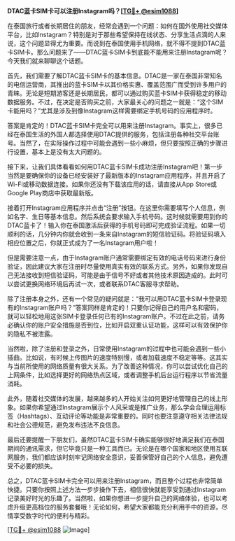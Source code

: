 **DTAC蓝卡SIM卡可以注册Instagram吗？[[TG💪+ @esim1088](https://t.me/s/esim1088)]**

在泰国旅行或者长期居住的朋友，经常会遇到一个问题：如何在国外使用社交媒体平台，比如Instagram？特别是对于那些希望保持在线状态、分享生活点滴的人来说，这个问题显得尤为重要。而说到在泰国使用手机网络，就不得不提到DTAC蓝卡SIM卡。那么问题来了——DTAC蓝卡SIM卡到底能不能用来注册Instagram呢？今天我们就来聊聊这个话题。

首先，我们需要了解DTAC蓝卡SIM卡的基本信息。DTAC是一家在泰国非常知名的电信运营商，其推出的蓝卡SIM卡以其价格实惠、覆盖范围广而受到许多用户的青睐。无论是短期游客还是长期居民，都可以通过购买蓝卡SIM卡获得稳定的移动数据服务。不过，在决定是否购买之前，大家最关心的问题之一就是：“这个SIM卡能用吗？”尤其是涉及到像Instagram这样需要绑定手机号码的应用程序时。

答案是肯定的！DTAC蓝卡SIM卡完全可以用来注册Instagram。事实上，很多已经在泰国生活的外国人都选择使用DTAC提供的服务，包括注册各种社交平台账号。当然了，在实际操作过程中可能会遇到一些小麻烦，但只要按照正确的步骤进行设置，基本上是没有太大问题的。

接下来，让我们具体看看如何用DTAC蓝卡SIM卡成功注册Instagram吧！第一步当然是要确保你的设备已经安装好了最新版本的Instagram应用程序，并且开启了Wi-Fi或移动数据连接。如果你还没有下载该应用的话，请直接从App Store或Google Play商店中获取最新版。

接着打开Instagram应用程序并点击“注册”按钮。在这里你需要填写个人信息，例如名字、生日等基本信息。然后系统会要求输入手机号码。这时候就需要用到你的DTAC蓝卡了！输入你在泰国激活后获得的手机号码即可完成验证流程。如果一切顺利的话，几分钟内你就会收到一条来自Instagram的短信验证码。将验证码填入相应位置之后，你就正式成为了一名Instagram用户啦！

但是需要注意一点，由于Instagram账户通常需要绑定有效的电话号码来进行身份验证，因此建议大家在注册时尽量使用真实有效的联系方式。另外，如果你发现自己无法接收到短信验证码，可能是由于信号不好或者其他技术原因造成的。此时可以尝试更换网络环境后再试一次，或者联系DTAC客服寻求帮助。

除了注册本身之外，还有一个常见的疑问就是：“我可以用DTAC蓝卡SIM卡登录现有的Instagram账户吗？”答案同样是肯定的！只要你记得自己的用户名和密码，就可以轻松地用这张SIM卡登录任何已有的Instagram账户。不过在此之前，请务必确认你的账户安全措施是否到位，比如开启双重认证功能，这样可以有效保护你的隐私不被泄露。

当然啦，除了注册和登录之外，日常使用Instagram的过程中也可能会遇到一些小插曲。比如说，有时候上传图片的速度特别慢，或者加载速度不稳定等等。这其实与当前所使用的网络质量有很大关系。为了改善这种情况，你可以尝试优化自己的上网条件，比如选择更好的网络热点区域，或者调整手机后台运行程序以节省流量消耗。

此外，随着社交媒体的发展，越来越多的人开始关注如何更好地管理自己的线上形象。如果你希望通过Instagram展示个人风采或是推广业务，那么学会合理运用标签（Hashtags）、互动评论等功能是非常重要的。同时也要注意遵守相关法律法规和社会公德规范，避免发布违法不良信息。

最后还要提醒一下朋友们，虽然DTAC蓝卡SIM卡确实能够很好地满足我们在泰国期间的通讯需求，但它毕竟只是一种工具而已。无论是在哪个国家和地区使用互联网服务，我们都应该时刻牢记网络安全意识，妥善保管好自己的个人信息，避免遭受不必要的损失。

总之，DTAC蓝卡SIM卡完全可以用来注册Instagram，而且整个过程也非常简单快捷。只要你按照上述方法一步步操作下去，相信很快就能享受到通过Instagram记录美好时光的乐趣了。当然啦，如果你想进一步提升自己的网络体验，也可以考虑升级更高档位的服务套餐哦！无论如何，希望大家都能充分利用手中的资源，尽情享受数字时代的便利与精彩。

[[TG💪+ @esim1088](https://t.me/s/esim1088) ![Image](https://i.postimg.cc/4NQfJmqS/Snipaste-2025-05-13-00-14-12.png)]